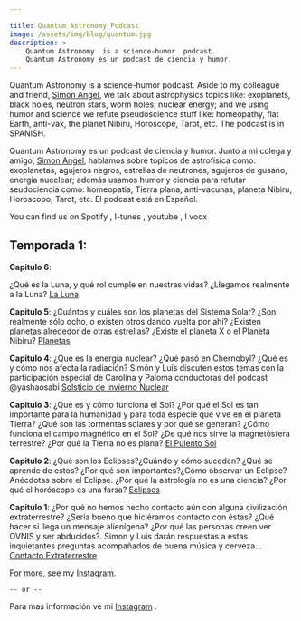 ```yaml
---

title: Quantum Astronomy Podcast
image: /assets/img/blog/quantum.jpg
description: >
    Quantum Astronomy  is a science-humor  podcast.
    Quantum Astronomy es un podcast de ciencia y humor.
---
```


Quantum Astronomy  is a science-humor  podcast. Aside to my colleague and friend, [Simon Angel](https://www.instagram.com/saangel_/), we talk about astrophysics topics like: exoplanets, black holes, neutron stars, worm holes, nuclear energy; and we using humor and science we refute pseudoscience stuff like: homeopathy, flat Earth, anti-vax, the planet Nibiru, Horoscope, Tarot, etc. The podcast is in SPANISH.


Quantum Astronomy es un podcast de ciencia y humor. Junto a mi colega y amigo, [Simon Angel](https://www.instagram.com/saangel_/), hablamos sobre topicos de astrofisica como: exoplanetas, agujeros negros, estrellas de neutrones, agujeros de gusano, energía nueclear; además usamos humor y ciencia para refutar seudociencia como: homeopatia, Tierra plana, anti-vacunas, planeta Nibiru, Horoscopo, Tarot, etc. El podcast está en Español.


You can find us on Spotify , I-tunes , youtube , I voox

## Temporada 1:

**Capitulo 6**:

¿Qué es la Luna, y qué rol cumple en nuestras vidas? ¿Llegamos realmente a la Luna?
[La Luna](https://open.spotify.com/episode/4YVoPtLvs66Sb7BLhruBFH?si=vnmH_YarR0CObrNsoHU5bA)

**Capitulo 5**:
¿Cuántos y cuáles son los planetas del Sistema Solar?
¿Son realmente sólo ocho, o existen otros dando vuelta por ahí? ¿Existen planetas alrededor de otras estrellas? ¿Existe el planeta X o el Planeta Nibiru?
[Planetas](https://open.spotify.com/episode/0LrHFyUmoFQyao2IpYwGdN)

**Capitulo 4**:
¿Que es la energía nuclear? ¿Qué pasó en Chernobyl? ¿Qué es y cómo nos afecta la radiación? Simón y Luís discuten estos temas con la participación especial de Carolina y Paloma conductoras del podcast @yashaosabi
[Solsticio de Invierno Nuclear](https://open.spotify.com/episode/3qYDiWzW3kEJJ7TbnOUhD1)

**Capitulo 3**:
¿Qué es y cómo funciona el Sol? ¿Por qué el Sol es tan importante para la humanidad y para toda especie que vive en el planeta Tierra? ¿Qué son las tormentas solares y por qué se generan? ¿Cómo funciona el campo magnético en el Sol? ¿De qué nos sirve la magnetósfera terrestre? ¿Por qué la Tierra no es plana?
[El Pulento Sol](https://open.spotify.com/episode/3M6TKGl1brSfGvfdB5ltjp)

**Capitulo 2**:
¿Qué son los Eclipses?¿Cuándo y cómo suceden? ¿Qué se aprende de estos? ¿Por qué son importantes?¿Cómo observar un Eclipse? Anécdotas sobre el Eclipse. ¿Por qué la astrología no es una ciencia? ¿Por qué el horóscopo es una farsa?
[Eclipses](https://open.spotify.com/episode/5QCaI7Xg8vZxqftRSf3cZn)

**Capitulo 1**:
¿Por qué no hemos hecho contacto aún con alguna civilización extraterrestre? ¿Sería bueno que hiciéramos contacto con éstas? ¿Qué hacer si llega un mensaje alienígena? ¿Por qué las personas creen ver OVNIS y ser abducidos?. Simon y Luis darán respuestas a estas inquietantes preguntas acompañados de buena música y cerveza…
[Contacto Extraterrestre](https://open.spotify.com/episode/22q77kDTTQJEBpk3NNB2Ye)


For more, see my [Instagram](https://www.instagram.com/strangepulsar/).

    -- or --

Para mas información ve mi [Instagram](https://www.instagram.com/strangepulsar/) .